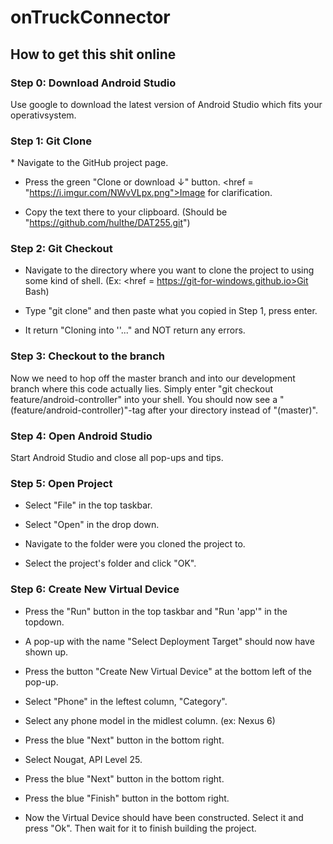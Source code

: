 <h1>onTruckConnector</h1>

<h2>How to get this shit online</h2>

<h3>Step 0: Download Android Studio</h3>
<href = "http://bfy.tw/43JI">Use google</a> to download the latest version of Android Studio which fits your operativsystem.

<h3>Step 1: Git Clone</h3>
* Navigate to the <href =" https://github.com/hulthe/DAT255">GitHub project page</a>.

* Press the green "Clone or download ↓" button. <href = "https://i.imgur.com/NWvVLpx.png">Image for clarification.</a>

* Copy the text there to your clipboard. (Should be "https://github.com/hulthe/DAT255.git")

<h3>Step 2: Git Checkout</h3>

* Navigate to the directory where you want to clone the project to using some kind of shell. (Ex: <href = https://git-for-windows.github.io>Git Bash</a>)

* Type "git clone" and then paste what you copied in Step 1, press enter.

* It return "Cloning into '<folder name>'..." and NOT return any errors.
  
<h3>Step 3: Checkout to the branch</h3>
Now we need to hop off the master branch and into our development branch where this code actually lies.
Simply enter "git checkout feature/android-controller" into your shell.
You should now see a "(feature/android-controller)"-tag after your directory instead of "(master)".

<h3>Step 4: Open Android Studio</h3>
Start Android Studio and close all pop-ups and tips.

<h3>Step 5: Open Project</h3>

* Select "File" in the top taskbar.

* Select "Open" in the drop down.

* Navigate to the folder were you cloned the project to.

* Select the project's folder and click "OK".

<h3>Step 6: Create New Virtual Device</h3>

* Press the "Run" button in the top taskbar and "Run 'app'" in the topdown.

* A pop-up with the name "Select Deployment Target" should now have shown up.

* Press the button "Create New Virtual Device" at the bottom left of the pop-up.

* Select "Phone" in the leftest column, "Category".

* Select any phone model in the midlest column. (ex: Nexus 6)

* Press the blue "Next" button in the bottom right.

* Select Nougat, API Level 25.

* Press the blue "Next" button in the bottom right.

* Press the blue "Finish" button in the bottom right.

* Now the Virtual Device should have been constructed. Select it and press "Ok". Then wait for it to finish building the project.
